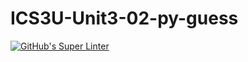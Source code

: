 # ICS3U-Unit3-02-py-guess

[![GitHub's Super Linter](https://github.com/Rohnin-Barrette/ICS3U-Unit3-02-py-guess/workflows/GitHub's%20Super%20Linter/badge.svg)](https://github.com/Rohnin-Barrette/ICS3U-Unit3-02-py-guess/actions)
